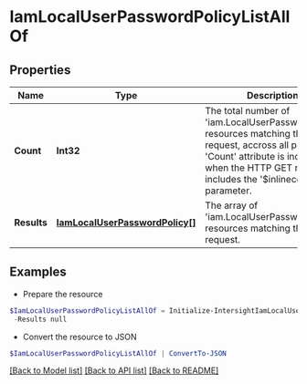 # IamLocalUserPasswordPolicyListAllOf
## Properties

Name | Type | Description | Notes
------------ | ------------- | ------------- | -------------
**Count** | **Int32** | The total number of &#39;iam.LocalUserPasswordPolicy&#39; resources matching the request, accross all pages. The &#39;Count&#39; attribute is included when the HTTP GET request includes the &#39;$inlinecount&#39; parameter. | [optional] 
**Results** | [**IamLocalUserPasswordPolicy[]**](IamLocalUserPasswordPolicy.md) | The array of &#39;iam.LocalUserPasswordPolicy&#39; resources matching the request. | [optional] 

## Examples

- Prepare the resource
```powershell
$IamLocalUserPasswordPolicyListAllOf = Initialize-IntersightIamLocalUserPasswordPolicyListAllOf  -Count null `
 -Results null
```

- Convert the resource to JSON
```powershell
$IamLocalUserPasswordPolicyListAllOf | ConvertTo-JSON
```

[[Back to Model list]](../README.md#documentation-for-models) [[Back to API list]](../README.md#documentation-for-api-endpoints) [[Back to README]](../README.md)

